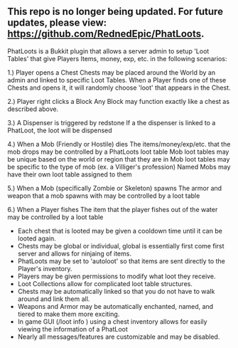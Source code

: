 ## This repo is no longer being updated. For future updates, please view: https://github.com/RednedEpic/PhatLoots.

PhatLoots is a Bukkit plugin that allows a server admin to setup 'Loot Tables' that give Players Items, money, exp, etc. in the following scenarios:

1.) Player opens a Chest
    Chests may be placed around the World by an admin and linked to specific Loot Tables. When a Player finds one of these Chests and opens it, it will randomly choose 'loot' that appears in the Chest.

2.) Player right clicks a Block
    Any Block may function exactly like a chest as described above.

3.) A Dispenser is triggered by redstone
    If a the dispenser is linked to a PhatLoot, the loot will be dispensed

4.) When a Mob (Friendly or Hostile) dies
    The items/money/exp/etc. that the mob drops may be controlled by a PhatLoots loot table
    Mob loot tables may be unique based on the world or region that they are in
    Mob loot tables may be specific to the type of mob (ex. a Villiger's profession)
    Named Mobs may have their own loot table assigned to them

5.) When a Mob (specifically Zombie or Skeleton) spawns
    The armor and weapon that a mob spawns with may be controlled by a loot table

6.) When a Player fishes
    The item that the player fishes out of the water may be controlled by a loot table

* Each chest that is looted may be given a cooldown time until it can be looted again.
* Chests may be global or individual, global is essentially first come first server and allows for ninjaing of items.
* PhatLoots may be set to 'autoloot' so that items are sent directly to the Player's inventory.
* Players may be given permissions to modify what loot they receive.
* Loot Collections allow for complicated loot table structures.
* Chests may be automatically linked so that you do not have to walk around and link them all.
* Weapons and Armor may be automatically enchanted, named, and tiered to make them more exciting.
* In game GUI (/loot info <PhatLoot>) using a chest inventory allows for easily viewing the information of a PhatLoot
* Nearly all messages/features are customizable and may be disabled.
